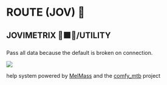 
# ROUTE (JOV) 🚌
## JOVIMETRIX 🔺🟩🔵/UTILITY
<p>Pass all data because the default is broken on connection.</p>

![](https://raw.githubusercontent.com/Amorano/Jovimetrix-examples/master/node/ROUTE/ROUTE.gif)

help system powered by [MelMass](https://github.com/melMass) and the [comfy_mtb](https://github.com/melMass/comfy_mtb) project
